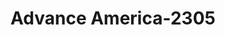 ---
f_zip-code: 38305
f_state-code: TN
title: Advance America-2305
f_phone: 731-664-7295
f_city-only: Jackson
f_address: 621 Old Hickory Blvd Ste H Jackson
f_location-unique-id: '2305'
slug: advance-america-2305
updated-on: '2024-05-30T13:46:58.046Z'
created-on: '2024-05-30T13:36:59.803Z'
published-on: '2024-05-30T13:54:32.469Z'
f_city-state: cms/city/jackson-tn.md
f_company: cms/company/advance-america.md
f_state: cms/state/tennessee.md
layout: '[payday-loan].html'
tags: payday-loan
---